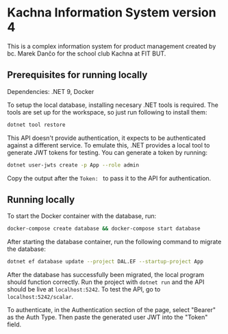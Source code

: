 
# Kachna Information System version 4

This is a complex information system for product management created by bc. Marek Dančo for the
school club Kachna at FIT BUT.

## Prerequisites for running locally

Dependencies: .NET 9, Docker

To setup the local database, installing necesary .NET tools is required. The tools are set up for
the workspace, so just run following to install them:

```bash
dotnet tool restore
```

This API doesn't provide authentication, it expects to be authenticated against a different service.
To emulate this, .NET provides a local tool to generate JWT tokens for testing. You can generate a
token by running:

```bash
dotnet user-jwts create -p App --role admin
```

Copy the output after the `Token: ` to pass it to the API for authentication.

## Running locally

To start the Docker container with the database, run:

```bash
docker-compose create database && docker-compose start database
```

After starting the database container, run the following command to migrate the database:

```bash
dotnet ef database update --project DAL.EF --startup-project App
```

After the database has successfully been migrated, the local program should function correctly. Run
the project with `dotnet run` and the API should be live at `localhost:5242`.
To test the API, go to `localhost:5242/scalar`.

To authenticate, in the Authentication section of the page, select "Bearer" as the Auth Type. Then
paste the generated user JWT into the "Token" field.


